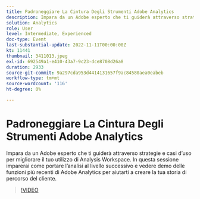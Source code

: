 ```yaml
---
title: Padroneggiare La Cintura Degli Strumenti Adobe Analytics
description: Impara da un Adobe esperto che ti guiderà attraverso strategie e casi d’uso per migliorare il tuo utilizzo di Analysis Workspace. In questa sessione imparerai come portare l’analisi al livello successivo e vedere demo delle funzioni più recenti di Adobe Analytics per aiutarti a creare la tua storia di percorso del cliente.
solution: Analytics
role: User
level: Intermediate, Experienced
doc-type: Event
last-substantial-update: 2022-11-11T00:00:00Z
kt: 11441
thumbnail: 3411013.jpeg
exl-id: 692549a1-e410-43a7-9c23-dce8708d26a8
duration: 2933
source-git-commit: 9a297cda953d4414131657f9ac84580aea0eabeb
workflow-type: tm+mt
source-wordcount: '116'
ht-degree: 0%

---
```


# Padroneggiare La Cintura Degli Strumenti Adobe Analytics

Impara da un Adobe esperto che ti guiderà attraverso strategie e casi d’uso per migliorare il tuo utilizzo di Analysis Workspace. In questa sessione imparerai come portare l’analisi al livello successivo e vedere demo delle funzioni più recenti di Adobe Analytics per aiutarti a creare la tua storia di percorso del cliente.

>[!VIDEO](https://video.tv.adobe.com/v/3411013/?quality=12&learn=on)
